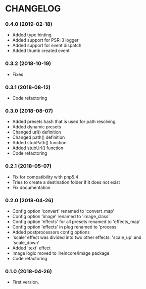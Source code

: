 # CHANGELOG

### 0.4.0 (2019-02-18)

  * Added type hinting
  * Added support for PSR-3 logger
  * Added support for event dispatch
  * Added thumb created event

### 0.3.2 (2018-10-19)

  * Fixes

### 0.3.1 (2018-08-12)

  * Code refactoring

### 0.3.0 (2018-08-07)

  * Added presets hash that is used for path resolving
  * Added dynamic presets
  * Changed url() definition
  * Changed path() definition
  * Added stubPath() function
  * Added stubUrl() function
  * Code refactoring

### 0.2.1 (2018-05-07)

  * Fix for compatibility with php5.4
  * Tries to create a destination folder if it does not exist
  * Fix documentation

### 0.2.0 (2018-04-26)

  * Config option 'convert' renamed to 'convert_map'
  * Config option 'image' renamed to 'image_class'
  * Config option 'effects' for all presets renamed to 'effects_map'
  * Config option 'effects' in plug renamed to 'process'
  * Added postprocessors config options
  * 'scale' effect was divided into two other effects: 'scale_up' and 'scale_down'
  * Added 'text' effect
  * Image logic moved to lireincore/image package
  * Code refactoring

### 0.1.0 (2018-04-26)

  * First version.
